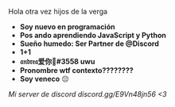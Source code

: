 Hola otra vez hijos de la verga

- **Soy nuevo en programación**
- **Pos ando aprendiendo JavaScript y Python**
- **Sueño humedo: Ser Partner de @Discord**
- **1+1**
- **𝔞𝔫𝔡𝔯𝔢𝔞爱你🥀#3558 uwu**
- **Pronombre wtf contexto????????**
- **Soy veneco** 😔

*Mi server de discord discord.gg/E9Vn48jn56 <3*
